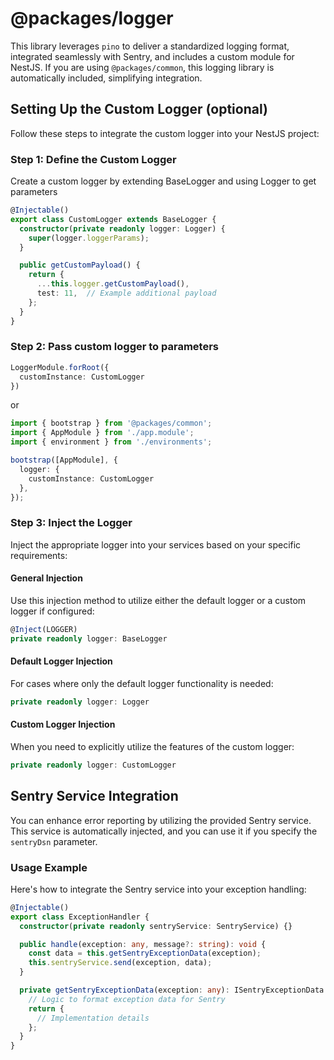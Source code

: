 # @packages/logger

This library leverages `pino` to deliver a standardized logging format, integrated seamlessly with Sentry, and includes a custom module for NestJS.
If you are using `@packages/common`, this logging library is automatically included, simplifying integration.

## Setting Up the Custom Logger (optional)

Follow these steps to integrate the custom logger into your NestJS project:


### Step 1: Define the Custom Logger

Create a custom logger by extending BaseLogger and using Logger to get parameters


```typescript
@Injectable()
export class CustomLogger extends BaseLogger {
  constructor(private readonly logger: Logger) {
    super(logger.loggerParams);
  }

  public getCustomPayload() {
    return {
      ...this.logger.getCustomPayload(),
      test: 11,  // Example additional payload
    };
  }
}

```

### Step 2: Pass custom logger to parameters

```typescript
LoggerModule.forRoot({
  customInstance: CustomLogger
})
```

or 

```typescript
import { bootstrap } from '@packages/common';
import { AppModule } from './app.module';
import { environment } from './environments';

bootstrap([AppModule], {
  logger: {
    customInstance: CustomLogger
  },
});

```

### Step 3: Inject the Logger

Inject the appropriate logger into your services based on your specific requirements:

#### General Injection

Use this injection method to utilize either the default logger or a custom logger if configured:

```typescript
@Inject(LOGGER)
private readonly logger: BaseLogger
```

#### Default Logger Injection

For cases where only the default logger functionality is needed:

```typescript
private readonly logger: Logger
```

#### Custom Logger Injection

When you need to explicitly utilize the features of the custom logger:


```typescript
private readonly logger: CustomLogger
```


## Sentry Service Integration

You can enhance error reporting by utilizing the provided Sentry service. This service is automatically injected, and you can use it if you specify the `sentryDsn` parameter.

### Usage Example

Here's how to integrate the Sentry service into your exception handling:


```typescript
@Injectable()
export class ExceptionHandler {
  constructor(private readonly sentryService: SentryService) {}

  public handle(exception: any, message?: string): void {
    const data = this.getSentryExceptionData(exception);
    this.sentryService.send(exception, data);
  }

  private getSentryExceptionData(exception: any): ISentryExceptionData {
    // Logic to format exception data for Sentry
    return {
      // Implementation details
    };
  }
}
```
